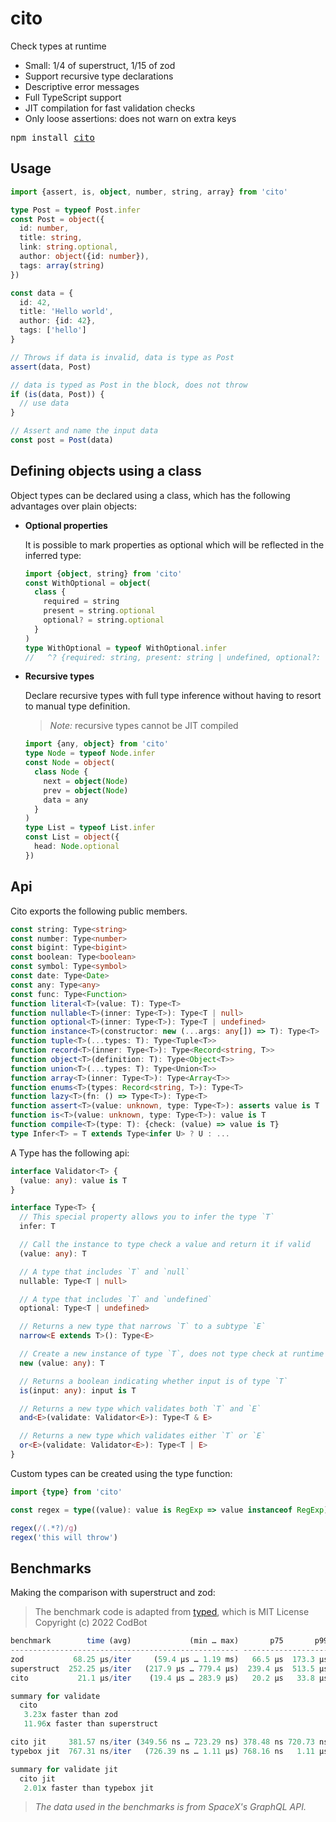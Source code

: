 # cito

Check types at runtime

- Small: 1/4 of superstruct, 1/15 of zod
- Support recursive type declarations
- Descriptive error messages
- Full TypeScript support
- JIT compilation for fast validation checks
- Only loose assertions: does not warn on extra keys

<pre>npm install <a href="https://www.npmjs.com/package/cito">cito</a></pre>

## Usage

```ts
import {assert, is, object, number, string, array} from 'cito'

type Post = typeof Post.infer
const Post = object({
  id: number,
  title: string,
  link: string.optional,
  author: object({id: number}),
  tags: array(string)
})

const data = {
  id: 42,
  title: 'Hello world',
  author: {id: 42},
  tags: ['hello']
}

// Throws if data is invalid, data is type as Post
assert(data, Post)

// data is typed as Post in the block, does not throw
if (is(data, Post)) {
  // use data
}

// Assert and name the input data
const post = Post(data)
```

## Defining objects using a class

Object types can be declared using a class, which has the following advantages
over plain objects:

- **Optional properties**

  It is possible to mark properties as optional which will be reflected in the
  inferred type:

  ```ts
  import {object, string} from 'cito'
  const WithOptional = object(
    class {
      required = string
      present = string.optional
      optional? = string.optional
    }
  )
  type WithOptional = typeof WithOptional.infer
  //   ^? {required: string, present: string | undefined, optional?: string | undefined}
  ```

- **Recursive types**

  Declare recursive types with full type inference without having to resort to
  manual type definition.

  > _Note:_ recursive types cannot be JIT compiled

  ```ts
  import {any, object} from 'cito'
  type Node = typeof Node.infer
  const Node = object(
    class Node {
      next = object(Node)
      prev = object(Node)
      data = any
    }
  )
  type List = typeof List.infer
  const List = object({
    head: Node.optional
  })
  ```

## Api

Cito exports the following public members.

```ts
const string: Type<string>
const number: Type<number>
const bigint: Type<bigint>
const boolean: Type<boolean>
const symbol: Type<symbol>
const date: Type<Date>
const any: Type<any>
const func: Type<Function>
function literal<T>(value: T): Type<T>
function nullable<T>(inner: Type<T>): Type<T | null>
function optional<T>(inner: Type<T>): Type<T | undefined>
function instance<T>(constructor: new (...args: any[]) => T): Type<T>
function tuple<T>(...types: T): Type<Tuple<T>>
function record<T>(inner: Type<T>): Type<Record<string, T>>
function object<T>(definition: T): Type<Object<T>>
function union<T>(...types: T): Type<Union<T>>
function array<T>(inner: Type<T>): Type<Array<T>>
function enums<T>(types: Record<string, T>): Type<T>
function lazy<T>(fn: () => Type<T>): Type<T>
function assert<T>(value: unknown, type: Type<T>): asserts value is T
function is<T>(value: unknown, type: Type<T>): value is T
function compile<T>(type: T): {check: (value) => value is T}
type Infer<T> = T extends Type<infer U> ? U : ...
```

A Type has the following api:

```ts
interface Validator<T> {
  (value: any): value is T
}

interface Type<T> {
  // This special property allows you to infer the type `T`
  infer: T

  // Call the instance to type check a value and return it if valid
  (value: any): T

  // A type that includes `T` and `null`
  nullable: Type<T | null>

  // A type that includes `T` and `undefined`
  optional: Type<T | undefined>

  // Returns a new type that narrows `T` to a subtype `E`
  narrow<E extends T>(): Type<E>

  // Create a new instance of type `T`, does not type check at runtime
  new (value: any): T

  // Returns a boolean indicating whether input is of type `T`
  is(input: any): input is T

  // Returns a new type which validates both `T` and `E`
  and<E>(validate: Validator<E>): Type<T & E>

  // Returns a new type which validates either `T` or `E`
  or<E>(validate: Validator<E>): Type<T | E>
}
```

Custom types can be created using the type function:

```ts
import {type} from 'cito'

const regex = type((value): value is RegExp => value instanceof RegExp)

regex(/(.*?)/g)
regex('this will throw')
```

## Benchmarks

Making the comparison with superstruct and zod:

> The benchmark code is adapted from [typed](https://github.com/brielov/typed/tree/master/benchmark), which is MIT License Copyright (c) 2022 CodBot

```ts
benchmark        time (avg)             (min … max)       p75       p99      p995
--------------------------------------------------- -----------------------------
zod           68.25 µs/iter     (59.4 µs … 1.19 ms)   66.5 µs  173.3 µs  203.6 µs
superstruct  252.25 µs/iter   (217.9 µs … 779.4 µs)  239.4 µs  513.5 µs  548.3 µs
cito           21.1 µs/iter    (19.4 µs … 283.9 µs)   20.2 µs   33.8 µs   44.3 µs

summary for validate
  cito
   3.23x faster than zod
   11.96x faster than superstruct

cito jit     381.57 ns/iter (349.56 ns … 723.29 ns) 378.48 ns 720.73 ns 723.29 ns
typebox jit  767.31 ns/iter   (726.39 ns … 1.11 µs) 768.16 ns   1.11 µs   1.11 µs

summary for validate jit
  cito jit
   2.01x faster than typebox jit
```

> _The data used in the benchmarks is from SpaceX's GraphQL API._
